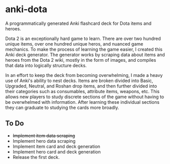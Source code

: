 # anki-dota
A programmatically generated Anki flashcard deck for Dota items and heroes. 

Dota 2 is an exceptionally hard game to learn. There are over two hundred unique items, over one hundred unique heros, and nuanced game mechanics.
To make the process of learning the game easier, I created this Anki deck generator. The generator works by scraping data about items and heroes from the Dota 2 wiki,
mostly in the form of images, and compiles that data into logically structure decks.

In an effort to keep the deck from becoming overwhelming, I made a heavy use of Anki's ability to nest decks. Items are broken divided into Basic, Upgraded, Neutral, and Roshan drop items, and then further divided into their categories such as consumables, attribute items, weapons, etc. This allows new players to study discrete sections of the game without having to be overwhelmed with information. After learning these individual sections they can graduate to studying the cards more broadly. 

## To Do

* ~~Implement item data scraping~~
* Implement hero data scraping
* Implement item card and deck generation
* Implement hero card and deck generation
* Release the first deck.

